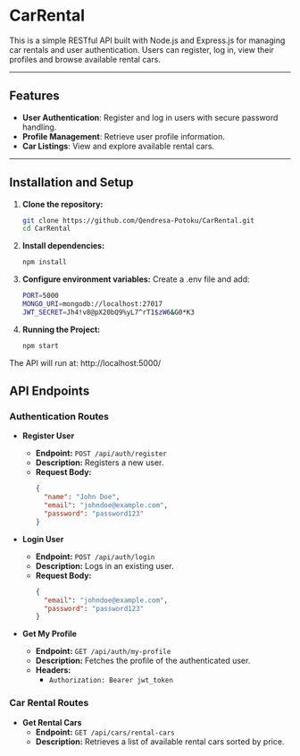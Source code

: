 # CarRental

This is a simple RESTful API built with Node.js and Express.js for managing car rentals and user authentication. Users can register, log in, view their profiles and browse available rental cars.

---

## Features

- **User Authentication**: Register and log in users with secure password handling.
- **Profile Management**: Retrieve user profile information.
- **Car Listings**: View and explore available rental cars.

---

##  Installation and Setup
1. **Clone the repository:**
   ```bash
   git clone https://github.com/Qendresa-Potoku/CarRental.git
   cd CarRental

2. **Install dependencies:**
   ```bash
   npm install

3. **Configure environment variables:**
   Create a .env file and add:
   ```bash
   PORT=5000
   MONGO_URI=mongodb://localhost:27017
   JWT_SECRET=Jh4!v8@pX20bQ9%yL7^rT1$zW6&G0*K3

4. **Running the Project:**
   ```bash
   npm start
  The API will run at: http://localhost:5000/

## API Endpoints

### Authentication Routes

- **Register User**
  - **Endpoint:** `POST /api/auth/register`
  - **Description:** Registers a new user.
  - **Request Body:**
    ```json
    {
      "name": "John Doe",
      "email": "johndoe@example.com",
      "password": "password123"
    }
    ```

- **Login User**
  - **Endpoint:** `POST /api/auth/login`
  - **Description:** Logs in an existing user.
  - **Request Body:**
    ```json
    {
      "email": "johndoe@example.com",
      "password": "password123"
    }
    ```

- **Get My Profile**
  - **Endpoint:** `GET /api/auth/my-profile`
  - **Description:** Fetches the profile of the authenticated user.
  - **Headers:** 
    - `Authorization: Bearer jwt_token`

### Car Rental Routes

- **Get Rental Cars**
  - **Endpoint:** `GET /api/cars/rental-cars`
  - **Description:** Retrieves a list of available rental cars sorted by price.

   

